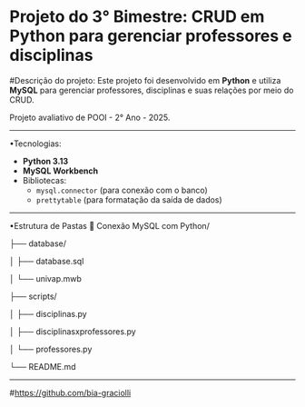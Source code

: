 ﻿# Projeto do 3° Bimestre: CRUD em Python para gerenciar professores e disciplinas

#Descrição do projeto:
Este projeto foi desenvolvido em **Python** e utiliza **MySQL** para gerenciar professores, disciplinas e suas relações por meio do CRUD.  

Projeto avaliativo de POOI - 2° Ano - 2025.

-----------------------------------------------------
•Tecnologias:
- **Python 3.13**
- **MySQL Workbench**
- Bibliotecas:
  - `mysql.connector` (para conexão com o banco)
  - `prettytable` (para formatação da saída de dados)
------------------------------------------------------
•Estrutura de Pastas
📁 Conexão MySQL com Python/  

├── database/  

│ ├── database.sql  

│ └── univap.mwb  

├── scripts/  

│ ├── disciplinas.py  

│ ├── disciplinasxprofessores.py  

│ └── professores.py  

└── README.md  

------------------------------------------------------


#https://github.com/bia-graciolli
